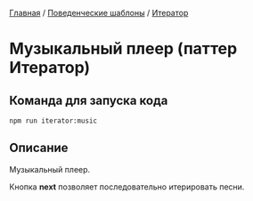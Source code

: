 [Главная](../../..) / [Поведенческие шаблоны](../..) / [Итератор](..)


# Музыкальный плеер (паттер Итератор)

## Команда для запуска кода

```
npm run iterator:music
```

## Описание 


Музыкальный плеер.

Кнопка **next** позволяет последовательно итерировать песни.